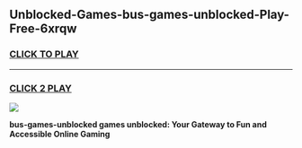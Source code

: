 
## Unblocked-Games-bus-games-unblocked-Play-Free-6xrqw
<h3>
<a href="https://premium76.site?title=bus-games-unblocked&ref=18A">CLICK TO PLAY</a></h3>
<hr>

<h3>
<a href="https://premium76.site?title=bus-games-unblocked&ref=18A">CLICK 2 PLAY</a>
  
</h3>

<a href="https://premium76.site?title=bus-games-unblocked&ref=18A"><img src="https://clearcache.store/games.png"></a>


**bus-games-unblocked games unblocked: Your Gateway to Fun and Accessible Online Gaming**
